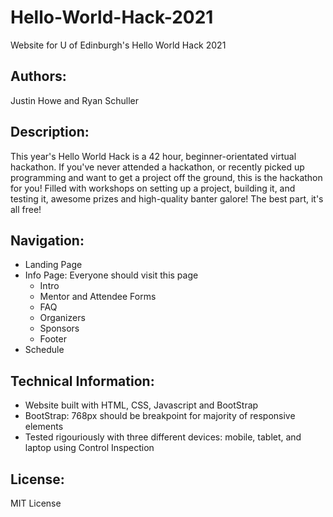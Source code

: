 # Hello-World-Hack-2021
Website for U of Edinburgh's Hello World Hack 2021

## Authors:
Justin Howe and Ryan Schuller

## Description:
This year's Hello World Hack is a 42 hour, beginner-orientated virtual hackathon. If you've never attended a hackathon, or recently picked up programming and want to get a project off the ground, this is the hackathon for you! Filled with workshops on setting up a project, building it, and testing it, awesome prizes and high-quality banter galore! The best part, it's all free!

## Navigation:
- Landing Page
- Info Page: Everyone should visit this page
  - Intro
  - Mentor and Attendee Forms
  - FAQ
  - Organizers
  - Sponsors
  - Footer
- Schedule

## Technical Information:
- Website built with HTML, CSS, Javascript and BootStrap
- BootStrap: 768px should be breakpoint for majority of responsive elements
- Tested rigouriously with three different devices: mobile, tablet, and laptop using Control Inspection

## License:
MIT License